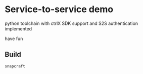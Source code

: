 # Service-to-service demo 

python toolchain with ctrlX SDK support and S2S authentication implemented



have fun

## Build
```snapcraft```

